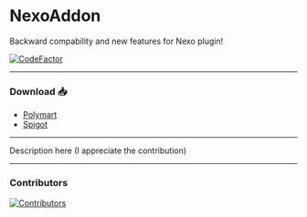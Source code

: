 # NexoAddon
Backward compability and new features for Nexo plugin!

[![CodeFactor](https://www.codefactor.io/repository/github/naimadx123/nexoaddon/badge)](https://www.codefactor.io/repository/github/naimadx123/nexoaddon)

---

### Download 📥
- [Polymart](https://polymart.org/r/6950)
- [Spigot](https://www.spigotmc.org/resources/nexoaddon.121241)

---

Description here (I appreciate the contribution)

---
### Contributors
<a href="https://github.com/Naimadx123/NexoAddon/graphs/contributors">
  <img src="https://contrib.rocks/image?repo=Naimadx123/NexoAddon&max=30" alt="Contributors"/>
</a>